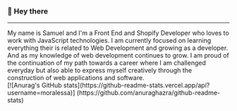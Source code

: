 ### 👋 Hey there
<hr>
My name is Samuel and I'm a Front End and Shopify Developer who loves to work with JavaScript technologies. I am currently focused on 
learning everything their is related to Web Development and growing as a developer. And as my knowledge of web development continues to grow. I am proud of the continuation of my path towards a career where I am challenged everyday but also able to express myself creatively through the construction of web applications and software.
<br>
[![Anurag's GitHub stats](https://github-readme-stats.vercel.app/api?username=moralessa)] (https://github.com/anuraghazra/github-readme-stats)
